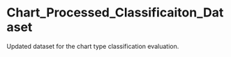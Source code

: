 # Chart_Processed_Classificaiton_Dataset

Updated dataset for the chart type classification evaluation.